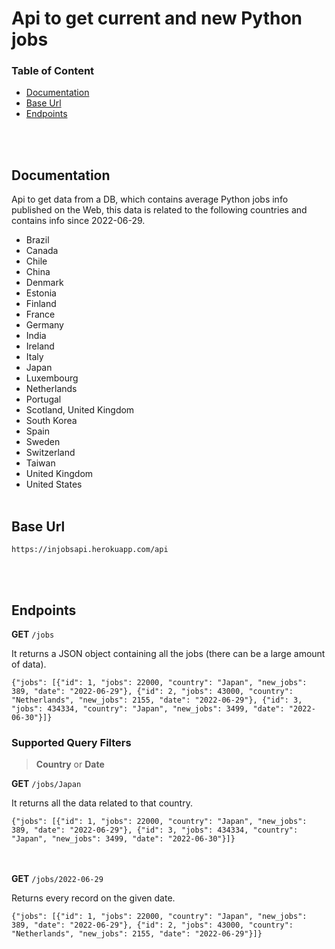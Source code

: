 # Api to get current and new Python jobs

### Table of Content

* [Documentation](#documentation)
* [Base Url](#base-url)
* [Endpoints](#endpoints)

<br></br>
## Documentation
Api to get data from a DB, which contains average Python jobs info published on the Web,
this data is related to the following countries and contains info since 2022-06-29.

- Brazil
- Canada
- Chile
- China
- Denmark
- Estonia
- Finland
- France
- Germany
- India
- Ireland
- Italy
- Japan
- Luxembourg
- Netherlands
- Portugal
- Scotland, United Kingdom
- South Korea
- Spain
- Sweden
- Switzerland
- Taiwan
- United Kingdom
- United States
<br></br>
## Base Url
```
https://injobsapi.herokuapp.com/api
```
<br></br>
## Endpoints
**GET** ```/jobs```

It returns a JSON object containing all the jobs (there can be a large amount of data).

```
{"jobs": [{"id": 1, "jobs": 22000, "country": "Japan", "new_jobs": 389, "date": "2022-06-29"}, {"id": 2, "jobs": 43000, "country": "Netherlands", "new_jobs": 2155, "date": "2022-06-29"}, {"id": 3, "jobs": 434334, "country": "Japan", "new_jobs": 3499, "date": "2022-06-30"}]}
```

### **Supported Query Filters**
> **Country** or **Date**


**GET** ```/jobs/Japan```

It returns all the data related to that country.

```
{"jobs": [{"id": 1, "jobs": 22000, "country": "Japan", "new_jobs": 389, "date": "2022-06-29"}, {"id": 3, "jobs": 434334, "country": "Japan", "new_jobs": 3499, "date": "2022-06-30"}]}
```
<br></br>
**GET** ```/jobs/2022-06-29```

Returns every record on the given date.

```
{"jobs": [{"id": 1, "jobs": 22000, "country": "Japan", "new_jobs": 389, "date": "2022-06-29"}, {"id": 2, "jobs": 43000, "country": "Netherlands", "new_jobs": 2155, "date": "2022-06-29"}]}
```
